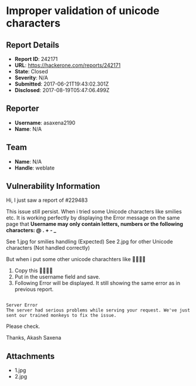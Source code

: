 # Improper validation of unicode characters

## Report Details
- **Report ID**: 242171
- **URL**: https://hackerone.com/reports/242171
- **State**: Closed
- **Severity**: N/A
- **Submitted**: 2017-06-21T19:43:02.301Z
- **Disclosed**: 2017-08-19T05:47:06.499Z

## Reporter
- **Username**: asaxena2190
- **Name**: N/A

## Team
- **Name**: N/A
- **Handle**: weblate

## Vulnerability Information
Hi,
I just saw a report of #229483

This issue still persist. When i tried some Unicode characters like smilies etc. It is working perfectly by displaying the Error message on the same page that **Username may only contain letters, numbers or the following characters: @ . + - _**

See 1.jpg for smilies handling (Expected)
See 2.jpg for other Unicode characters (Not handled correctly)

But when i put some other unicode charachters like  👨‍👩‍👧‍👦

1. Copy this  👨‍👩‍👧‍👦
2. Put in the username field and save.
3. Following Error will be displayed. 
It still showing the same error as in previous report. 

```

Server Error
The server had serious problems while serving your request. We've just sent our trained monkeys to fix the issue.

```
Please check.

Thanks,
Akash Saxena

## Attachments
- 1.jpg
- 2.jpg
